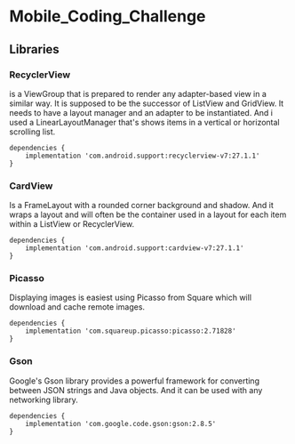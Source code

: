 # Mobile_Coding_Challenge
## Libraries
### RecyclerView 
is a ViewGroup that is prepared to render any adapter-based view in a similar way.
It is supposed to be the successor of ListView and GridView.
It needs to have a layout manager and an adapter to be instantiated. And i used a LinearLayoutManager that's shows items in a vertical or horizontal scrolling list.
```
dependencies {
    implementation 'com.android.support:recyclerview-v7:27.1.1'
}
```
### CardView 
Is a FrameLayout with a rounded corner background and shadow. And it wraps a layout and will often be the container used in a layout for each item within a ListView or RecyclerView.
```
dependencies {
    implementation 'com.android.support:cardview-v7:27.1.1'
}
```
### Picasso 
Displaying images is easiest using Picasso from Square which will download and cache remote images.
```
dependencies {
    implementation 'com.squareup.picasso:picasso:2.71828'
}
```
### Gson 
Google's Gson library provides a powerful framework for converting between JSON strings and Java objects. 
And it can be used with any networking library.
```
dependencies {
    implementation 'com.google.code.gson:gson:2.8.5'
}
```
